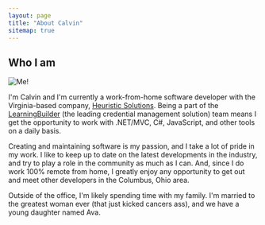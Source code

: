 ```yaml
---
layout: page
title: "About Calvin"
sitemap: true
---
```


## Who I am
![Me!](https://gravatar.com/avatar/a1c6325a95a54f6321b05edb40490f57?s=300)

I'm Calvin and I'm currently a work-from-home software developer with the Virginia-based company, [Heuristic Solutions](http://www.heuristics.net). Being a part of the [LearningBuilder](http://www.learningbuilder.com) (the leading credential management solution) team means I get the opportunity to work with .NET/MVC, C#, JavaScript, and other tools on a daily basis.

Creating and maintaining software is my passion, and I take a lot of pride in my work. I like to keep up to date on the latest developments in the industry, and try to play a role in the community as much as I can. And, since I do work 100% remote from home, I greatly enjoy any opportunity to get out and meet other developers in the Columbus, Ohio area.

Outside of the office, I'm likely spending time with my family. I'm married to the greatest woman ever (that just kicked cancers ass), and we have a young daughter named Ava.